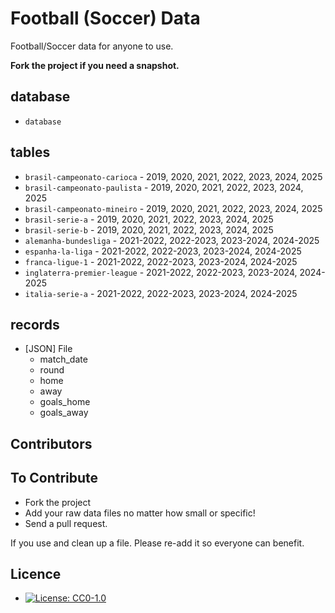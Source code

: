 Football (Soccer) Data
============

Football/Soccer data for anyone to use.

**Fork the project if you need a snapshot.**

## database

- ```database```

## tables

- ```brasil-campeonato-carioca``` - 2019, 2020, 2021, 2022, 2023, 2024, 2025
- ```brasil-campeonato-paulista``` - 2019, 2020, 2021, 2022, 2023, 2024, 2025
- ```brasil-campeonato-mineiro``` - 2019, 2020, 2021, 2022, 2023, 2024, 2025
- ```brasil-serie-a``` - 2019, 2020, 2021, 2022, 2023, 2024, 2025
- ```brasil-serie-b``` - 2019, 2020, 2021, 2022, 2023, 2024, 2025
- ```alemanha-bundesliga``` - 2021-2022, 2022-2023, 2023-2024, 2024-2025
- ```espanha-la-liga``` - 2021-2022, 2022-2023, 2023-2024, 2024-2025
- ```franca-ligue-1``` - 2021-2022, 2022-2023, 2023-2024, 2024-2025
- ```inglaterra-premier-league``` - 2021-2022, 2022-2023, 2023-2024, 2024-2025
- ```italia-serie-a``` - 2021-2022, 2022-2023, 2023-2024, 2024-2025

## records

- [JSON] File
    * match_date
    * round
    * home
    * away
    * goals_home
    * goals_away
    
## Contributors

## To Contribute

- Fork the project
- Add your raw data files no matter how small or specific!
- Send a pull request.

If you use and clean up a file. Please re-add it so everyone can benefit.

## Licence

- [![License: CC0-1.0](https://licensebuttons.net/l/zero/1.0/80x15.png)](http://creativecommons.org/publicdomain/zero/1.0/)

